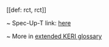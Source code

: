 [[def: rct, rct]]

~ Spec-Up-T link: <a href='https://weboftrust.github.io/WOT-terms/docs/glossary/rct'>here</a>

~ More in <a href="https://weboftrust.github.io/WOT-terms/docs/glossary/rct">extended KERI glossary</a>
